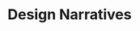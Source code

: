 ---
layout: module
num: 11
title: Design Narratives
type: lecture
draft: 0
group: 6
show_schedule: 1
due_date: 2024-02-13
slides:
  - url: https://docs.google.com/presentation/d/1A-S7poyxA9iSxSx7IdKeh1cFTsLNMtJ481gM-RBqoIU/edit?usp=sharing
    title: Design Narratives
readings:
  - title: "Design Justice"
    url: https://designjustice.mitpress.mit.edu/pub/0v6035ye/release/2
    author: Costanza-Chock, S.
    date: 2020
    source: MIT Press
    notes: We'll be reading the chapter on Design Narratives, but you're welcome to check out the rest of the book on your own time (it's open access!)
  - title: Oh No, Not Another Trolley! On the Need for a Co-Liberative Consciousness in CS Pedagogy
    url: https://canvas.northwestern.edu/files/18094993/
    author: Williams, R., Smarr, S., Prioleau, D., & Gilbert, J. E.
    date: 2022
    source: IEEE Journals & Magazine
    optional: 1
--- 